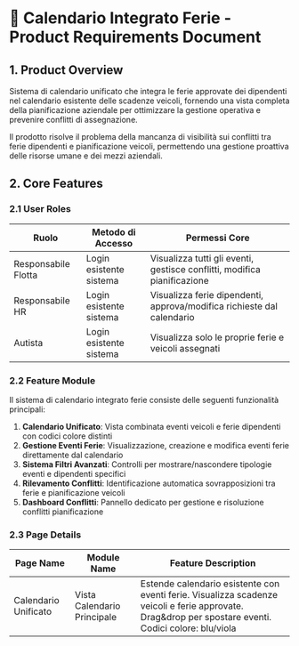 # 📅 Calendario Integrato Ferie - Product Requirements Document

## 1. Product Overview

Sistema di calendario unificato che integra le ferie approvate dei dipendenti nel calendario esistente delle scadenze veicoli, fornendo una vista completa della pianificazione aziendale per ottimizzare la gestione operativa e prevenire conflitti di assegnazione.

Il prodotto risolve il problema della mancanza di visibilità sui conflitti tra ferie dipendenti e pianificazione veicoli, permettendo una gestione proattiva delle risorse umane e dei mezzi aziendali.

## 2. Core Features

### 2.1 User Roles

| Ruolo | Metodo di Accesso | Permessi Core |
|-------|-------------------|---------------|
| Responsabile Flotta | Login esistente sistema | Visualizza tutti gli eventi, gestisce conflitti, modifica pianificazione |
| Responsabile HR | Login esistente sistema | Visualizza ferie dipendenti, approva/modifica richieste dal calendario |
| Autista | Login esistente sistema | Visualizza solo le proprie ferie e veicoli assegnati |

### 2.2 Feature Module

Il sistema di calendario integrato ferie consiste delle seguenti funzionalità principali:

1. **Calendario Unificato**: Vista combinata eventi veicoli e ferie dipendenti con codici colore distinti
2. **Gestione Eventi Ferie**: Visualizzazione, creazione e modifica eventi ferie direttamente dal calendario
3. **Sistema Filtri Avanzati**: Controlli per mostrare/nascondere tipologie eventi e dipendenti specifici
4. **Rilevamento Conflitti**: Identificazione automatica sovrapposizioni tra ferie e pianificazione veicoli
5. **Dashboard Conflitti**: Pannello dedicato per gestione e risoluzione conflitti pianificazione

### 2.3 Page Details

| Page Name | Module Name | Feature Description |
|-----------|-------------|---------------------|
| Calendario Unificato | Vista Calendario Principale | Estende calendario esistente con eventi ferie. Visualizza scadenze veicoli e ferie approvate. Drag&drop per spostare eventi. Codici colore: blu/viola